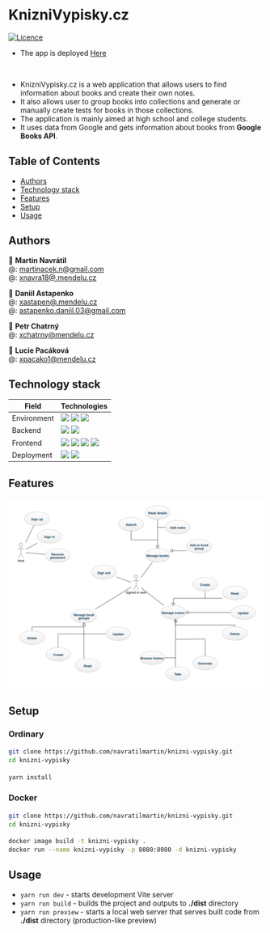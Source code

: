 # KnizniVypisky.cz

[![Licence](https://img.shields.io/github/license/Ileriayo/markdown-badges?style=for-the-badge)](./LICENSE)
- The app is deployed <a href="https://akela.mendelu.cz/~xastapen/"></b>Here</a><br>
<br>

- KnizniVypisky.cz is a web application that allows users to find information about books and create their own notes.
- It also allows user to group books into collections and generate or manually create tests for books in those
  collections.
- The application is mainly aimed at high school and college students.
- It uses data from Google and gets information about books from **Google Books API**.

## Table of Contents

* [Authors](#authors)
* [Technology stack](#technology-stack)
* [Features](#features)
* [Setup](#setup)
* [Usage](#usage)

## Authors

👤 **Martin Navrátil**<br>
@: <a href="mailto:martinacek.n@gmail.com">martinacek.n@gmail.com</a><br>
@: <a href="mailto:xnavra18@mendelu.cz">xnavra18@.mendelu.cz</a><br>

👤 **Daniil Astapenko**<br>
@: <a href="mailto:xastapen@.mendelu.cz">xastapen@.mendelu.cz</a><br>
@: <a href="mailto:astapenko.daniil.03@gmail.com">astapenko.daniil.03@gmail.com</a><br>

👤 **Petr Chatrný** <br>
@: <a href="mailto:xchatrny@mendelu.cz">xchatrny@mendelu.cz</a><br>

👤 **Lucie Pacáková**<br>
@: <a href="mailto:xpacako1@mendelu.cz">xpacako1@mendelu.cz</a><br>

## Technology stack

| Field       | Technologies                                                                                                                                                                                                                                                                                                                                                                                                                            |
|-------------|-----------------------------------------------------------------------------------------------------------------------------------------------------------------------------------------------------------------------------------------------------------------------------------------------------------------------------------------------------------------------------------------------------------------------------------------|
| Environment | <img src="https://img.shields.io/badge/Node%20js-339933?style=for-the-badge&logo=nodedotjs&logoColor=white" /> <img src="https://img.shields.io/badge/Yarn-2C8EBB?style=for-the-badge&logo=yarn&logoColor=white" /> <img src="https://img.shields.io/badge/TypeScript-007ACC?style=for-the-badge&logo=typescript&logoColor=white" />                                                                                                    |
| Backend     | <img src="https://img.shields.io/badge/firebase-ffca28?style=for-the-badge&logo=firebase&logoColor=black"/> <img src="https://img.shields.io/badge/Google_Cloud-4285F4?style=for-the-badge&logo=google-cloud&logoColor=white" />                                                                                                                                                                                                        |
| Frontend    | <img src="https://img.shields.io/badge/Vue.js-35495E?style=for-the-badge&logo=vuedotjs&logoColor=4FC08D" /> <img src="https://img.shields.io/badge/Vuetify-1867C0?style=for-the-badge&logo=vuetify&logoColor=white" /> <img src="https://img.shields.io/badge/Vite-B73BFE?style=for-the-badge&logo=vite&logoColor=FFD62E" /> <img src="https://img.shields.io/badge/Webpack-8DD6F9?style=for-the-badge&logo=Webpack&logoColor=white" /> |
| Deployment  | <img src="https://img.shields.io/badge/Render-46E3B7?style=for-the-badge&logo=render&logoColor=white" /> <img src="https://img.shields.io/badge/Docker-2CA5E0?style=for-the-badge&logo=docker&logoColor=white" />                                                                                                                                                                                                                       |

## Features

![Use case diagram](docs/usecase-diagram.svg)

## Setup

### Ordinary

```bash
git clone https://github.com/navratilmartin/knizni-vypisky.git
cd knizni-vypisky

yarn install
```

### Docker

```bash
git clone https://github.com/navratilmartin/knizni-vypisky.git
cd knizni-vypisky

docker image build -t knizni-vypisky .
docker run --name knizni-vypisky -p 8080:8080 -d knizni-vypisky
```


## Usage

- `yarn run dev` - starts development Vite server
- `yarn run build` - builds the project and outputs to **./dist** directory
- `yarn run preview` - starts a local web server that serves built code from **./dist** directory (production-like
  preview)
